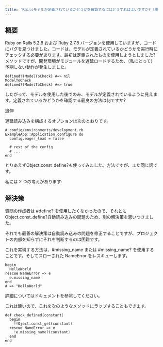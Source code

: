 ```yaml
---
title: 'Railsモデルが定義されているかどうかを確認するにはどうすればよいですか? [重複]'
---
```


## 概要
Ruby on Rails 5.2.8 および Ruby 2.7.8 バージョンを使用していますが、コードにバグを見つけました。コードは、モデルが定義されているかどうかを実行時にチェックする必要があります。最初は定義されたものを使用しようとしました?メソッドですが、開発環境がモジュールを遅延ロードするため、（私にとって）予期しない動作が発生しました。

```
defined?(ModelToCheck) #=> nil
ModelToCheck
defined?(ModelToCheck) #=> true

```
したがって、モデルを使用した後でのみ、モデルが定義されているように見えます。定義されているかどうかを確認する最良の方法は何ですか?

追伸

遅延読み込みを構成するオプションは次のとおりです。

```
# config/environments/development.rb
ExampleApp::Application.configure do
  config.eager_load = false

  # rest of the config
  # ...
end

```
とりあえずObject.const_define?も使ってみました。方法ですが、また同じ話です。

私には 2 つの考えがあります:

## 解決策
質問の作成者は #define? を使用したくなかったので、それともObject.const_define?自動読み込みの問題のため、別の解決策を思いつきました。

それでも最善の解決策は自動読み込みの問題を修正することですが、プロジェクトの内部を知らずにそれを判断するのは困難です。

これを実現する方法は、#missing_name または #missing_name? を使用することです。そしてスローされた NameError をレスキューします。

```
begin
  HelloWorld
rescue NameError => e
  e.missing_name
end
# => "HelloWorld"

```
詳細についてはドキュメントを参照してください。

これは醜いので、これを次のようなメソッドにラップすることもできます。

```
def check_defined(constant)
  begin
    !!Oject.const_get(constant)
  rescue NameError => e
    !e.missing_name?(constant)
  end
end

```
